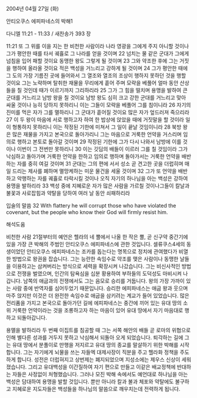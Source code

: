 2004년 04월 27일 (화)

안티오쿠스 에피파네스의 박해1



다니엘 11:21 - 11:33 / 새찬송가 393 장


11:21 또 그 위를 이을 지는 한 비천한 사람이라 나라 영광을 그에게 주지 아니할 것이나 그가 평안한 때를 타서 궤휼로 그 나라를 얻을 것이며 22 넘치는 물 같은 군대가 그에게 넘침을 입어 패할 것이요 동맹한 왕도 그렇게 될 것이며 23 그와 약조한 후에 그는 거짓을 행하여 올라올 것이요 적은 백성을 거느리고 강하게 될 것이며 24 그가 평안한 때에 그 도의 가장 기름진 곳에 들어와서 그 열조와 열조의 조상이 행하지 못하던 것을 행할 것이요 그는 노략하며 탈취한 재물을 무리에게 흩어 주며 모략을 베풀어 얼마 동안 산상들을 칠 것인데 때가 이르기까지 그리하리라 25 그가 그 힘을 떨치며 용맹을 발하여 큰 군대를 거느리고 남방 왕을 칠 것이요 남방 왕도 심히 크고 강한 군대를 거느리고 맞아 싸울 것이나 능히 당하지 못하리니 이는 그들이 모략을 베풀어 그를 침이니라 26 자기의 진미를 먹은 자가 그를 멸하리니 그 군대가 흩어질 것이요 많은 자가 엎드러져 죽으리라 27 이 두 왕이 마음에 서로 행하고자 하여 한 밥상에 앉았을 때에 거짓말을 할 것이라 일이 형통하지 못하리니 이는 작정된 기한에 미쳐서 그 일이 끝날 것임이니라 28 북방 왕은 많은 재물을 가지고 본국으로 돌아가리니 그는 마음으로 거룩한 언약을 거스리며 임의로 행하고 본토로 돌아갈 것이며 29 작정된 기한에 그가 다시 나와서 남방에 이를 것이나 이번이 그 전번만 못하리니 30 이는 깃딤의 배들이 이르러 그를 칠 것임이라 그가 낙심하고 돌아가며 거룩한 언약을 한하고 임의로 행하며 돌아가서는 거룩한 언약을 배반하는 자를 중히 여길 것이며 31 군대는 그의 편에 서서 성소 곧 견고한 곳을 더럽히며 매일 드리는 제사를 폐하며 멸망케하는 미운 물건을 세울 것이며 32 그가 또 언약을 배반하고 악행하는 자를 궤휼로 타락시킬 것이나 오직 자기의 하나님을 아는 백성은 강하여 용맹을 발하리라 33 백성 중에 지혜로운 자가 많은 사람을 가르칠 것이나그들이 칼날과 불꽃과 사로잡힘과 약탈을 당하여 여러 날 동안 쇠패하리라 

입술의 말씀
32  With flattery he will corrupt those who have violated the covenant, but the people who know their God will firmly resist him.

해석도움





비천한 사람
21절부터의 예언은 헬라의 네 뿔에서 나올 한 작은 뿔, 곧 신구약 중간기에 있을 가장 큰 박해의 주범인 안티오쿠스 에피파네스에 관한 것입니다.  셀류쿠스4세의 동생이었던 안티오쿠스 에피파네스는 조카를 돕는다는 명목으로 정치에 관여했다가 비열한 방법으로 왕권을 잡습니다.  그는 능란한 속임수로 약조를 맺은 사람이나 동맹한 날들을 이용하고는 삼켜버리는 방식으로 세력을 확장시켜 나갔습니다.  그는 비신사적인 방법으로 전쟁을 벌였으며, 인간의 탐욕심을 십분 황용하여 부하들의 도덕성도 마비시켜 나갑니다.  남쪽의 애굽과의 전쟁에서도 그는 음모로 승리를 거둡니다.  왕의 가장 가까이 있는 사람 중에 반역자를 심어두었기 때문입니다.  승리한 에피파네스는 애굽 왕과 웃으며 마주 앉지만 이것은 더 완전한 속임수로 애굽을 삼키려는 계교가 들어 있었습니다.  많은 전리품을 가지고 본국으로 돌아가던 길에 에피파네스는 중간에 끼어 있는 유대 땅의 소위 거룩한 언약이라는 것을 조롱하고자 하는 마음이 있어 유대 땅에서 자기 마음대로 행하고 되돌아갑니다.

용맬을 발하리라
두 번째 이집트를 침공할 때 그는 서쪽 해안의 배들 곧 로마의 위협으로 인해 별다른 성과를 거두지 못하고 낙심해서 되돌아 오게 되었습니다.  퇴각하는 길에 그는 유대 땅에서 분풀이로 만행을 저지르고 유대 땅의 종교를 말살하기 위한 박해를 시작합니다.  그는 자기에게 뇌물을 쓰는 자들엑 대제사장이 직분을 주고 헬라화 정책을 주도하게 합니다.  성전은 더럽혀지고 상번제는 폐지되었으며 지성소에는 제우스 신상이 세워졌습니다.  그리고 유대백성을 이간질하여 자기 편으로 만들고 이같은 배교정책에 반대하는 자들은 사정없이 처형했습니다.  그러나 모진 박해 속에서도 예언대로 하나님을 아는 백성은 담대하여 용맹을 발할 것입니다.  뿐만 아니라 칼과 불과 체포와 약탈에도 불구하고 지혜로운 지도자들은 백성들을 하나님의 말씀으로 깨우치는데 전력하게 됩니다.